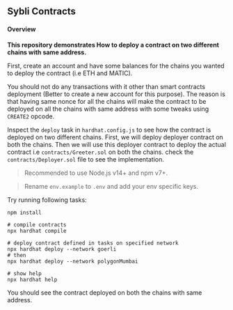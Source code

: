 ## Sybli Contracts

#### Overview

**This repository demonstrates How to deploy a contract on two different chains with same address.**

First, create an account and have some balances for the chains you wanted to deploy the contract (i.e ETH and MATIC). 

You should not do any transactions with it other than smart contracts deployment (Better to create a new account for this purpose). The reason is that having same nonce for all the chains will make the contract to be deployed on all the chains with same address with some tweaks using `CREATE2` opcode.

Inspect the `deploy` task in `hardhat.config.js` to see how the contract is deployed on two different chains. First, we will deploy deployer contract on both the chains. Then we will use this deployer contract to deploy the actual contract i.e `contracts/Greeter.sol` on both the chains. check the `contracts/Deployer.sol` file to see the implementation.

> Recommended to use Node.js v14+ and npm v7+.

> Rename `env.example` to `.env` and add your env specific keys.

Try running following tasks:

```shell
npm install

# compile contracts
npx hardhat compile

# deploy contract defined in tasks on specified network
npx hardhat deploy --network goerli
# then
npx hardhat deploy --network polygonMumbai

# show help
npx hardhat help
```

You should see the contract deployed on both the chains with same address.
